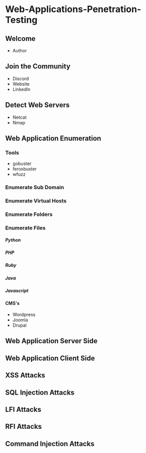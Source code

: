# Web-Applications-Penetration-Testing


## Welcome

- Author



## Join the Community

- Discord
- Website
- LinkedIn


## Detect Web Servers

- Netcat
- Nmap

## Web Application Enumeration

### Tools
- gobuster
- feroxbuster
- wfuzz



### Enumerate Sub Domain

### Enumerate Virtual Hosts
### Enumerate Folders
### Enumerate Files



##### Python


##### PHP

##### Ruby

##### Java

##### Javascript


#### CMS's

- Wordpress
- Joomla
- Drupal



## Web Application Server Side
## Web Application Client Side


## XSS Attacks

## SQL Injection Attacks

## LFI Attacks

## RFI Attacks

## Command Injection Attacks